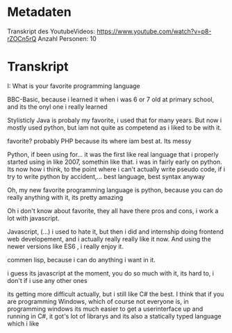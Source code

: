 # Metadaten
Transkript des YoutubeVideos: https://www.youtube.com/watch?v=p8-rZOCn5rQ
Anzahl Personen: 10

# Transkript
I: What is your favorite programming language

BBC-Basic, because i learned it when i was 6 or 7 old at primary school, and its the onyl one i really learned

Stylisticly Java is probaly my favorite, i used that for many years. But now i mostly used python, but iam not quite as competend as i liked to be with it.

favorite? probably PHP because its where iam best at. Its messy

Python, if been using for... it was the first like real language that i properly started using in like 2007, somethin like that. i was in fairly early on python. Its now how i think, to the point where i can't actually write pseudo code, if i try to write python by accident,... best language, best syntax anyway

Oh, my new favorite programming language is python, because you can do really anything with it, its pretty amazing

Oh i don't know about favorite, they all have there pros and cons, i work a lot with javascript. 

Javascript, (...) i used to hate it, but then i did and internship doing frontend web developement, and i actually really really like it now. And using the newer versions like ES6 , i really enjoy it. 

commen lisp, because i can do anything i want in it. 

i guess its javascript at the moment, you do so much with it, its hard to, i don't if i use any other ones

its getting more difficult actually, but i still like C# the best. I think that if you are programming Windows, which of course not everyone is, in programming windows its much easier to get a userinterface up and running in C#, it got's lot of librarys and its also a statically typed language which i like